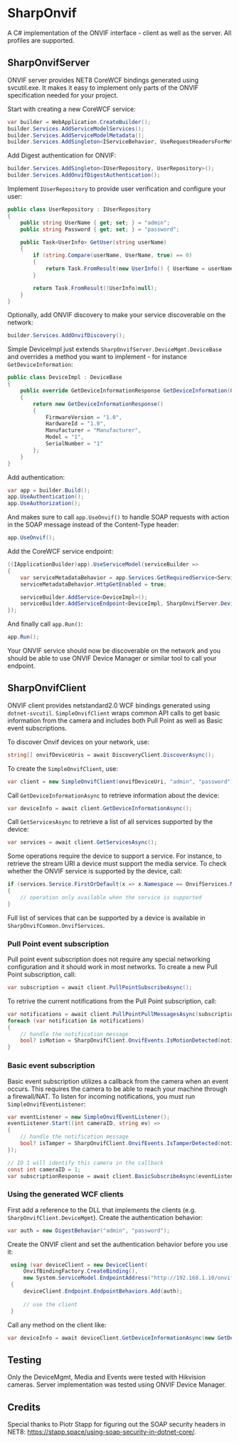 # SharpOnvif
A C# implementation of the ONVIF interface - client as well as the server. All profiles are supported.

## SharpOnvifServer
ONVIF server provides NET8 CoreWCF bindings generated using svcutil.exe. It makes it easy to implement only parts of the ONVIF specification needed for your project.

Start with creating a new CoreWCF service:
```cs
var builder = WebApplication.CreateBuilder();
builder.Services.AddServiceModelServices();
builder.Services.AddServiceModelMetadata();
builder.Services.AddSingleton<IServiceBehavior, UseRequestHeadersForMetadataAddressBehavior>();
```
Add Digest authentication for ONVIF:
```cs
builder.Services.AddSingleton<IUserRepository, UserRepository>();
builder.Services.AddOnvifDigestAuthentication();
```
Implement `IUserRepository` to provide user verification and configure your user:
```cs
public class UserRepository : IUserRepository
{
    public string UserName { get; set; } = "admin";
    public string Password { get; set; } = "password";

    public Task<UserInfo> GetUser(string userName)
    {
        if (string.Compare(userName, UserName, true) == 0)
        {
            return Task.FromResult(new UserInfo() { UserName = userName, Password = Password });
        }

        return Task.FromResult((UserInfo)null);
    }
}
```
Optionally, add ONVIF discovery to make your service discoverable on the network:
```cs
builder.Services.AddOnvifDiscovery();
```
Simple DeviceImpl just extends `SharpOnvifServer.DeviceMgmt.DeviceBase` and overrides a method you want to implement - for instance `GetDeviceInformation`:
```cs
public class DeviceImpl : DeviceBase
{
    public override GetDeviceInformationResponse GetDeviceInformation(GetDeviceInformationRequest request)
    {
        return new GetDeviceInformationResponse()
        {
            FirmwareVersion = "1.0",
            HardwareId = "1.0",
            Manufacturer = "Manufacturer",
            Model = "1",
            SerialNumber = "1"
        };
    }
}
```
Add authentication:
```cs
var app = builder.Build();
app.UseAuthentication();
app.UseAuthorization();
```
And makes sure to call `app.UseOnvif()` to handle SOAP requests with action in the SOAP message instead of the Content-Type header:
```cs
app.UseOnvif();
```
Add the CoreWCF service endpoint:
```cs
((IApplicationBuilder)app).UseServiceModel(serviceBuilder =>
{
    var serviceMetadataBehavior = app.Services.GetRequiredService<ServiceMetadataBehavior>();
    serviceMetadataBehavior.HttpGetEnabled = true;

    serviceBuilder.AddService<DeviceImpl>();
    serviceBuilder.AddServiceEndpoint<DeviceImpl, SharpOnvifServer.DeviceMgmt.Device>(OnvifBindingFactory.CreateBinding(), "/onvif/device_service");
});
```
And finally call `app.Run()`:
```cs
app.Run();
```
Your ONVIF service should now be discoverable on the network and you should be able to use ONVIF Device Manager or similar tool to call your endpoint.

## SharpOnvifClient
ONVIF client provides netstandard2.0 WCF bindings generated using `dotnet-svcutil`. `SimpleOnvifClient` wraps common API calls to get basic information from the camera and includes both Pull Point as well as Basic event subscriptions. 

To discover Onvif devices on your network, use:
```cs
string[] onvifDeviceUris = await DiscoveryClient.DiscoverAsync();
```

To create the `SimpleOnvifClient`, use:
```cs
var client = new SimpleOnvifClient(onvifDeviceUri, "admin", "password");
```

Call `GetDeviceInformationAsync` to retrieve information about the device:
```cs
var deviceInfo = await client.GetDeviceInformationAsync();
```

Call `GetServicesAsync` to retrieve a list of all services supported by the device:
```cs
var services = await client.GetServicesAsync();
```

Some operations require the device to support a service. For instance, to retrieve the stream URI a device must support the media service. To check whether the ONVIF service is supported by the device, call:
```cs
if (services.Service.FirstOrDefault(x => x.Namespace == OnvifServices.MEDIA) != null)
{
    // operation only available when the service is supported
}
```
Full list of services that can be supported by a device is available in `SharpOnvifCommon.OnvifServices`.

### Pull Point event subscription
Pull point event subscription does not require any special networking configuration and it should work in most networks. 
To create a new Pull Point subscription, call:
```cs
var subscription = await client.PullPointSubscribeAsync();
```
To retrive the current notifications from the Pull Point subscription, call:
```cs
var notifications = await client.PullPointPullMessagesAsync(subscription);
foreach (var notification in notifications)
{
    // handle the notification message
    bool? isMotion = SharpOnvifClient.OnvifEvents.IsMotionDetected(notification);
}
```

### Basic event subscription
Basic event subscription utilizes a callback from the camera when an event occurs. This requires the camera to be able to reach your machine through a firewall/NAT. To listen for incoming notifications, you must run `SimpleOnvifEventListener`:
```cs
var eventListener = new SimpleOnvifEventListener();
eventListener.Start((int cameraID, string ev) =>
{
    // handle the notification message
    bool? isTamper = SharpOnvifClient.OnvifEvents.IsTamperDetected(notification);
});

// ID 1 will identify this camera in the callback
const int cameraID = 1;
var subscriptionResponse = await client.BasicSubscribeAsync(eventListener.GetOnvifEventListenerUri(cameraID));
```
### Using the generated WCF clients
First add a reference to the DLL that implements the clients (e.g. `SharpOnvifClient.DeviceMgmt`). Create the authentication behavior:
```cs
var auth = new DigestBehavior("admin", "password");
```
Create the ONVIF client and set the authentication behavior before you use it:
```cs
 using (var deviceClient = new DeviceClient(
     OnvifBindingFactory.CreateBinding(),
     new System.ServiceModel.EndpointAddress("http://192.168.1.10/onvif/device_service")))
 {
     deviceClient.Endpoint.EndpointBehaviors.Add(auth);
     
     // use the client
 }
```
Call any method on the client like:
```cs
var deviceInfo = await deviceClient.GetDeviceInformationAsync(new GetDeviceInformationRequest()).ConfigureAwait(false);
```
## Testing
Only the DeviceMgmt, Media and Events were tested with Hikvision cameras. 
Server implementation was tested using ONVIF Device Manager.

## Credits
Special thanks to Piotr Stapp for figuring out the SOAP security headers in NET8: https://stapp.space/using-soap-security-in-dotnet-core/.